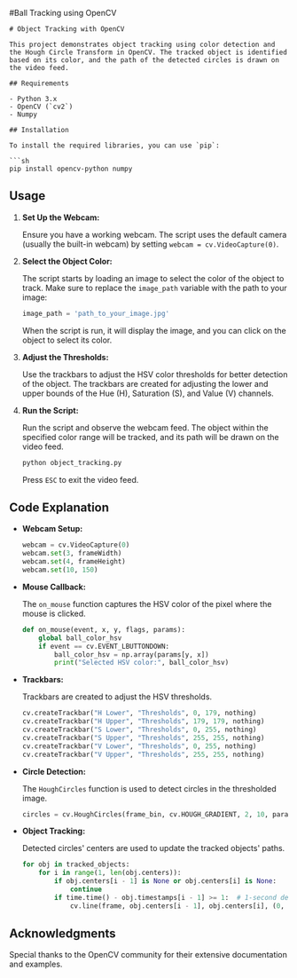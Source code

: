 #Ball Tracking using OpenCV
```
# Object Tracking with OpenCV

This project demonstrates object tracking using color detection and the Hough Circle Transform in OpenCV. The tracked object is identified based on its color, and the path of the detected circles is drawn on the video feed.

## Requirements

- Python 3.x
- OpenCV (`cv2`)
- Numpy

## Installation

To install the required libraries, you can use `pip`:

```sh
pip install opencv-python numpy
```

## Usage

1. **Set Up the Webcam:**

   Ensure you have a working webcam. The script uses the default camera (usually the built-in webcam) by setting `webcam = cv.VideoCapture(0)`.

2. **Select the Object Color:**

   The script starts by loading an image to select the color of the object to track. Make sure to replace the `image_path` variable with the path to your image:

   ```python
   image_path = 'path_to_your_image.jpg'
   ```

   When the script is run, it will display the image, and you can click on the object to select its color.

3. **Adjust the Thresholds:**

   Use the trackbars to adjust the HSV color thresholds for better detection of the object. The trackbars are created for adjusting the lower and upper bounds of the Hue (H), Saturation (S), and Value (V) channels.

4. **Run the Script:**

   Run the script and observe the webcam feed. The object within the specified color range will be tracked, and its path will be drawn on the video feed.

   ```sh
   python object_tracking.py
   ```

   Press `ESC` to exit the video feed.

## Code Explanation

- **Webcam Setup:**

  ```python
  webcam = cv.VideoCapture(0)
  webcam.set(3, frameWidth)
  webcam.set(4, frameHeight)
  webcam.set(10, 150)
  ```

- **Mouse Callback:**

  The `on_mouse` function captures the HSV color of the pixel where the mouse is clicked.

  ```python
  def on_mouse(event, x, y, flags, params):
      global ball_color_hsv
      if event == cv.EVENT_LBUTTONDOWN:
          ball_color_hsv = np.array(params[y, x])
          print("Selected HSV color:", ball_color_hsv)
  ```

- **Trackbars:**

  Trackbars are created to adjust the HSV thresholds.

  ```python
  cv.createTrackbar("H Lower", "Thresholds", 0, 179, nothing)
  cv.createTrackbar("H Upper", "Thresholds", 179, 179, nothing)
  cv.createTrackbar("S Lower", "Thresholds", 0, 255, nothing)
  cv.createTrackbar("S Upper", "Thresholds", 255, 255, nothing)
  cv.createTrackbar("V Lower", "Thresholds", 0, 255, nothing)
  cv.createTrackbar("V Upper", "Thresholds", 255, 255, nothing)
  ```

- **Circle Detection:**

  The `HoughCircles` function is used to detect circles in the thresholded image.

  ```python
  circles = cv.HoughCircles(frame_bin, cv.HOUGH_GRADIENT, 2, 10, param1=100, param2=40, minRadius=20, maxRadius=200)
  ```

- **Object Tracking:**

  Detected circles' centers are used to update the tracked objects' paths.

  ```python
  for obj in tracked_objects:
      for i in range(1, len(obj.centers)):
          if obj.centers[i - 1] is None or obj.centers[i] is None:
              continue
          if time.time() - obj.timestamps[i - 1] >= 1:  # 1-second delay
              cv.line(frame, obj.centers[i - 1], obj.centers[i], (0, 0, 255), 2)
  ```

## Acknowledgments

Special thanks to the OpenCV community for their extensive documentation and examples.
```